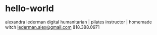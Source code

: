 # hello-world
alexandra lederman
digital humanitarian | pilates instructor | homemade witch
lederman.alex@gmail.com
818.388.0971
